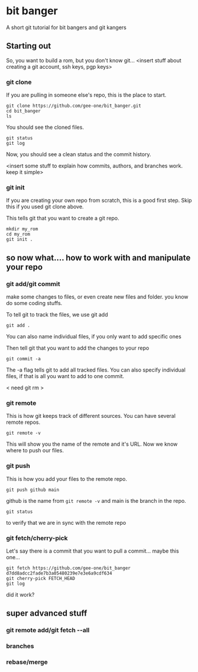 # bit banger
A short git tutorial for bit bangers and git kangers


## Starting out
So, you want to build a rom, but you don't know git...
<insert stuff about creating a git account, ssh keys, pgp keys>


### git clone
If you are pulling in someone else's repo, this is the place to start.
```
git clone https://github.com/gee-one/bit_banger.git
cd bit_banger
ls
```
You should see the cloned files.


```
git status
git log
```
Now, you should see a clean status and the commit history.

<insert some stuff to explain how commits, authors, and branches work.  keep it simple>

### git init
If you are creating your own repo from scratch, this is a good first step.  Skip this if you used git clone above.

This tells git that you want to create a git repo.

```
mkdir my_rom
cd my_rom
git init .
```

## so now what....  how to work with and manipulate your repo

### git add/git commit

make some changes to files, or even create new files and folder.  you know do some coding stuffs.

To tell git to track the files, we use git add
```
git add .
```
You can also name individual files, if you only want to add specific ones

Then tell git that you want to add the changes to your repo

```
git commit -a
```
The -a flag tells git to add all tracked files.  You can also specify individual files, if that is all you want to add to one commit.


< need git rm >


### git remote
This is how git keeps track of different sources.  You can have several remote repos.
```
git remote -v
```
This will show you the name of the remote and it's URL.  Now we know where to push our files.

### git push
This is how you add your files to the remote repo.

```
git push github main
```
github is the name from `git remote -v` and main is the branch in the repo.


```
git status
```
to verify that we are in sync with the remote repo


### git fetch/cherry-pick
Let's say there is a commit that you want to pull a commit... maybe this one...

```
git fetch https://github.com/gee-one/bit_banger d7dd8adcc2fade7b3a05480239e7e3e6a9cdf634
git cherry-pick FETCH_HEAD
git log
```
did it work?


## super advanced stuff

### git remote add/git fetch --all
<add other sources and show how to pull commits from them>

### branches

### rebase/merge


